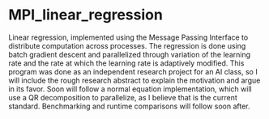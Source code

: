 # MPI_linear_regression
Linear regression, implemented using the Message Passing Interface to distribute computation across processes. The regression is done using batch gradient descent and parallelized through variation of the learning rate and the rate at which the learning rate is adaptively modified.
This program was done as an independent research project for an AI class, so I will include the rough research abstract to explain the motivation and argue in its favor. Soon will follow a normal equation implementation, which will use a QR decomposition to parallelize, as I believe that is the current standard. Benchmarking and runtime comparisons will follow soon after.
